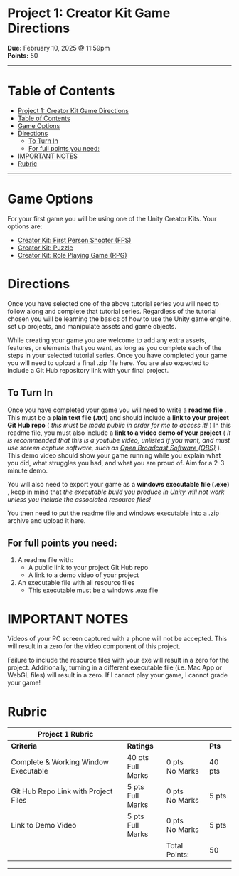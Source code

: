 # Project 1: Creator Kit Game Directions

**Due:** February 10, 2025 @ 11:59pm \
**Points:** 50

---

# Table of Contents

- [Project 1: Creator Kit Game Directions](#project-1-creator-kit-game-directions)
- [Table of Contents](#table-of-contents)
- [Game Options](#game-options)
- [Directions](#directions)
  - [To Turn In](#to-turn-in)
  - [For full points you need:](#for-full-points-you-need)
- [IMPORTANT NOTES](#important-notes)
- [Rubric](#rubric)

---

# Game Options

For your first game you will be using one of the Unity Creator Kits. Your options are:

- [Creator Kit: First Person Shooter (FPS)](https://learn.unity.com/project/creator-kit-fps " (opens in a new window)")
- [Creator Kit: Puzzle](https://learn.unity.com/project/creator-kit-puzzle " (opens in a new window)")
- [Creator Kit: Role Playing Game (RPG)](https://learn.unity.com/project/creator-kit-rpg " (opens in a new window)")

# Directions

Once you have selected one of the above tutorial series you will need to follow along and complete that tutorial series. Regardless of the tutorial chosen you will be learning the basics of how to use the Unity game engine, set up projects, and manipulate assets and game objects.

While creating your game you are welcome to add any extra assets, features, or elements that you want, as long as you complete each of the steps in your selected tutorial series. Once you have completed your game you will need to upload a final .zip file here. You are also expected to include a Git Hub repository link with your final project.

## To Turn In

Once you have completed your game you will need to write a  **readme file** . This must be a **plain text file (.txt)** and should include a **link to your project Git Hub repo** ( *this must be made public in order for me to access it!* ) In this readme file, you must also include a **link to a video demo of your project** ( *it is recommended that this is a youtube video, unlisted if you want, and must use screen capture software, such as [Open Broadcast Software (OBS)](https://obsproject.com/ " (opens in a new window)")* ). This demo video should show your game running while you explain what you did, what struggles you had, and what you are proud of. Aim for a 2-3 minute demo.

You will also need to export your game as a  **windows executable file (.exe)** , keep in mind that *the executable build you produce in Unity will not work unless you include the associated resource files!*

You then need to put the readme file and windows executable into a .zip archive and upload it here.

## For full points you need:

1. A readme file with:
   - A public link to your project Git Hub repo
   - A link to a demo video of your project
2. An executable file with all resource files
   - This executable must be a windows .exe file

# IMPORTANT NOTES

Videos of your PC screen captured with a phone will not be accepted. This will result in a zero for the video component of this project.

Failure to include the resource files with your exe will result in a zero for the project. Additionally, turning in a different executable file (i.e. Mac App or WebGL files) will result in a zero. If I cannot play your game, I cannot grade your game!

# Rubric

| Project 1 Rubric                     |                        |                     |               |
| ------------------------------------ | ---------------------- | ------------------- | ------------- |
| **Criteria**                   | **Ratings**      |                     | **Pts** |
| Complete & Working Window Executable | 40 pts<br />Full Marks | 0 pts<br />No Marks | 40 pts        |
| Git Hub Repo Link with Project Files | 5 pts<br />Full Marks  | 0 pts<br />No Marks | 5 pts         |
| Link to Demo Video                   | 5 pts<br />Full Marks  | 0 pts<br />No Marks | 5 pts         |
|                                      |                        | Total Points:       | 50            |

---
